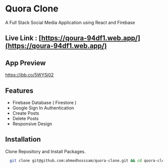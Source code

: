 # Quora Clone

A Full Stack Social Media Application using React and Firebase

## Live Link : [https://qoura-94df1.web.app/](https://qoura-94df1.web.app/)

## App Preview

https://ibb.co/5WYSj02

## Features

- Firebase Database ( Firestore )
- Google Sign In Authentication
- Create Posts
- Delete Posts
- Responsive Design

## Installation

Clone Repository and Install Packages.

```bash
  git clone git@github.com:ahmedhosssam/quora-clone.git && cd quora-clone && npm install
```
